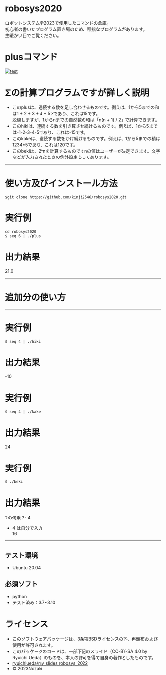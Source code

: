 # robosys2020  
ロボットシステム学2023で使用したコマンドの倉庫。  
初心者の書いたプログラム置き場のため、稚拙なプログラムがあります。  
生暖かい目でご覧ください。  
# plusコマンド  
[![test](https://github.com/kinji2546/robosys2020/actions/workflows/test.yml/badge.svg)](https://github.com/kinji2546/robosys2020/actions/workflows/test.yml)


# Σの計算プログラムですが詳しく説明  
* このplusは、連続する数を足し合わせるものです。例えば、1から5までの和は1 + 2 + 3 + 4 + 5>であり、これは15です。  
脱線しますが、1からnまでの自然数の和は「n(n + 1) / 2」で計算できます。   
* このhikiは、連続する数を引き算させ続けるものです。例えば、1から5までは-1-2-3-4-5であり、これは-15です。  
* このkakeは、連続する数をかけ続けるものです。例えば、1から5までの積は1234*5であり、これは120です。  
* このbekiは、2^nを計算するものですnの値はユーザーが決定できます。文字などが入力されたときの例外設定もしてあります。   

***
# 使い方及びインストール方法  
`$git clone https://github.com/kinji2546/robosys2020.git`  
# 実行例
`cd robosys2020`  
`$ seq 6 | ./plus`  

# 出力結果  
21.0  

***

# 追加分の使い方  
***  
# 実行例  
`$ seq 4 | ./hiki`  
# 出力結果   
-10  
# 実行例  
`$ seq 4 | ./kake`  
# 出力結果  
24  
# 実行例  
`$ ./beki`    
# 出力結果  
2の何乗？: 4  
* 4 は自分で入力    
16  
***

## テスト環境  
* Ubuntu 20.04  

## 必須ソフト  
* python  
* テスト済み：3.7~3.10  


# ライセンス  
* このソフトウェアパッケージは、3条項BSDライセンスの下、再頒布および使用が許可されます。  
* このパッケージのコードは、一部下記のスライド（CC-BY-SA 4.0 by Ryuichi Ueda）のものを、本人の許可を得て自身の著作としたものです。  
* [ryuichiueda/my_slides robosys_2022](https://github.com/ryuichiueda/my_slides/tree/master/robosys_2022)
* © 2023Nozaki  
